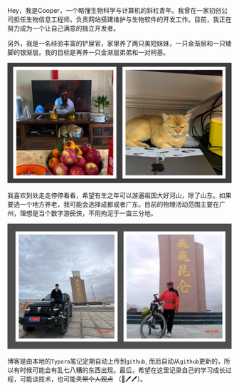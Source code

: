 Hey，我是Cooper，一个略懂生物科学与计算机的斜杠青年。我曾在一家初创公司担任生物信息工程师，负责网站搭建维护与生物软件的开发工作。目前，我正在努力成为一个让自己满意的独立开发者。

另外，我是一名经验丰富的铲屎官，家里养了两只美短妹妹，一只金渐层和一只矮脚的银渐层。我的目标是再养一只金渐层弟弟和一对柯基。

![image-20240427222515007](../../img/image-20240427222515007.png)

我喜欢到处走走停停看看，希望有生之年可以游遍祖国大好河山，除了山东。如果要选一个地方养老，我可能会选择成都或者广东。目前的物理活动范围主要在广州，理想是当个数字游~~民~~侠，不用拘泥于一亩三分地。

![image-20240427221309269](../../img/image-20240427221309269.png)

博客是由本地的`Typora`笔记定期自动上传到`github`, 而后自动从`github`更新的，所以有时候可能会有乱七八糟的东西出现。最后，希望在这里记录自己的学习成长过程，可能谈技术，也可能~~夹带个人观点~~ （🦐🖊️🖊️）。

